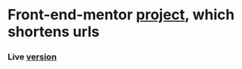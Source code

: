 # Front-end-mentor [project](https://www.frontendmentor.io/challenges/url-shortening-api-landing-page-2ce3ob-G), which shortens urls

### Live [version](https://kujo205.github.io/shortly/) 


